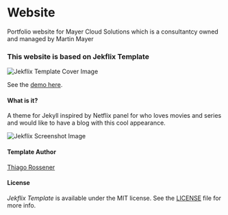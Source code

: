 # Website

Portfolio website for Mayer Cloud Solutions which is a consultantcy owned and managed by Martin Mayer

### This website is based on Jekflix Template

![Jekflix Template Cover Image](https://res.cloudinary.com/dm7h7e8xj/image/upload/v1505354182/jekflix-logo_mfngps.png)

See the [demo here](https://jekflix.rossener.com/).

#### What is it?

A theme for Jekyll inspired by Netflix panel for who loves movies and series and would like to have a blog with this cool appearance.

![Jekflix Screenshot Image](https://res.cloudinary.com/dm7h7e8xj/image/upload/v1566390829/jekflix-screenshot-2_zfiog2.jpg)


#### Template Author

[Thiago Rossener](https://rossener.com/)

#### License

*Jekflix Template* is available under the MIT license. See the [LICENSE](https://github.com/thiagorossener/jekflix-template/blob/master/LICENSE) file for more info.
